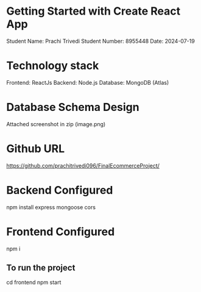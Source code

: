 # Getting Started with Create React App
Student Name: Prachi Trivedi
Student Number: 8955448
Date: 2024-07-19

# Technology stack
Frontend: ReactJs
Backend: Node.js
Database: MongoDB (Atlas)

# Database Schema Design
Attached screenshot in zip (image.png)

# Github URL
https://github.com/prachitrivedi096/FinalEcommerceProject/

# Backend Configured
npm install express mongoose cors

# Frontend Configured
npm i

## To run the project
cd frontend
npm start